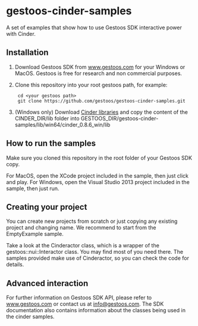 # gestoos-cinder-samples 

A set of examples that show how to use Gestoos SDK interactive power with Cinder.

## Installation

1. Download Gestoos SDK from www.gestoos.com for your Windows or MacOS. Gestoos is free for research and non commercial purposes.
2. Clone this repository into your root gestoos path, for example:

        cd <your gestoos path>
        git clone https://github.com/gestoos/gestoos-cinder-samples.git 
3. (Windows only) Download [Cinder libraries](https://libcinder.org/static/releases/cinder_0.8.6_vc2013.zip) and copy the content of the CINDER_DIR/lib folder into GESTOOS_DIR/gestoos-cinder-samples/lib/win64/cinder_0.8.6_win/lib

## How to run the samples

Make sure you cloned this repository in the root folder of your Gestoos SDK copy.

For MacOS, open the XCode project included in the sample, then just click and play.
For Windows, open the Visual Studio 2013 project included in the sample, then just run.

## Creating your project

You can create new projects from scratch or just copying any existing project and changing name. We recommend to start from the EmptyExample sample.

Take a look at the Cinderactor class, which is a wrapper of the gestoos::nui::Interactor class. You may find most of you need there. The samples provided make use of Cinderactor, so you can check the code for details.

## Advanced interaction

For further information on Gestoos SDK API, please refer to www.gestoos.com or contact us at info@gestoos.com.
The SDK documentation also contains information about the classes being used in the cinder samples.
